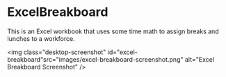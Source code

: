 # ExcelBreakboard
This is an Excel workbook that uses some time math to assign breaks and lunches to a workforce. 

<img class="desktop-screenshot" id="excel-breakboard"src="images/excel-breakboard-screenshot.png" alt="Excel Breakboard Screenshot" />
